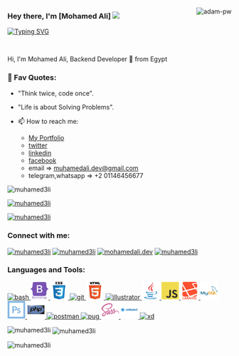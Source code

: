 <br>

<p><img align="right" src="https://github.com/Adam-pw/Adam-pw/blob/main/animation_500_kxa883sd.gif" alt="adam-pw" /></p>

### Hey there, I'm [Mohamed Ali] <img src="https://media.giphy.com/media/hvRJCLFzcasrR4ia7z/giphy.gif" width="25px">

[![Typing SVG](https://readme-typing-svg.herokuapp.com?font=Architects+Daughter&color=7AF79A&size=30&lines=Hey!+It's+Mohamed!;I'm+a+Backend+Developer...;I'm+also+Graphic+Designer;And+I'm+a+Freelancer🇰)](https://git.io/typing-svg)


<br />

Hi, I'm Mohamed Ali, Backend Developer 🚀 from Egypt



### 💎 Fav Quotes: 
- "Think twice, code once". 
- "Life is about Solving Problems".


- 📫 How to reach me:
  - [My Portfolio](http://mohamed-ali.rf.gd/)
  - [twitter](https://twitter.com/muhamed3li)
  - [linkedin](https://www.linkedin.com/in/mohamed-ali-084498197)
  - [facebook](https://www.facebook.com/mohamedali.dev/)
  - email => muhamedali.dev@gmail.com
  - telegram,whatsapp => +2 01146456677

<p align="left"> <img src="https://komarev.com/ghpvc/?username=muhamed3li&label=Profile%20views&color=0e75b6&style=flat" alt="muhamed3li" /> </p>

<p align="left"> <a href="https://github.com/ryo-ma/github-profile-trophy"><img src="https://github-profile-trophy.vercel.app/?username=muhamed3li" alt="muhamed3li" /></a> </p>

<p align="left"> <a href="https://twitter.com/muhamed3li" target="blank"><img src="https://img.shields.io/twitter/follow/muhamed3li?logo=twitter&style=for-the-badge" alt="muhamed3li" /></a> </p>

<h3 align="left">Connect with me:</h3>
<p align="left">
<a href="https://twitter.com/muhamed3li" target="blank"><img align="center" src="https://raw.githubusercontent.com/rahuldkjain/github-profile-readme-generator/master/src/images/icons/Social/twitter.svg" alt="muhamed3li" height="30" width="40" /></a>
<a href="https://linkedin.com/in/muhamed3li" target="blank"><img align="center" src="https://raw.githubusercontent.com/rahuldkjain/github-profile-readme-generator/master/src/images/icons/Social/linked-in-alt.svg" alt="muhamed3li" height="30" width="40" /></a>
<a href="https://fb.com/mohamedali.dev" target="blank"><img align="center" src="https://raw.githubusercontent.com/rahuldkjain/github-profile-readme-generator/master/src/images/icons/Social/facebook.svg" alt="mohamedali.dev" height="30" width="40" /></a>
<a href="https://instagram.com/muhamed3li" target="blank"><img align="center" src="https://raw.githubusercontent.com/rahuldkjain/github-profile-readme-generator/master/src/images/icons/Social/instagram.svg" alt="muhamed3li" height="30" width="40" /></a>
</p>

<h3 align="left">Languages and Tools:</h3>
<p align="left"> <a href="https://www.gnu.org/software/bash/" target="_blank" rel="noreferrer"> <img src="https://www.vectorlogo.zone/logos/gnu_bash/gnu_bash-icon.svg" alt="bash" width="40" height="40"/> </a> <a href="https://getbootstrap.com" target="_blank" rel="noreferrer"> <img src="https://raw.githubusercontent.com/devicons/devicon/master/icons/bootstrap/bootstrap-plain-wordmark.svg" alt="bootstrap" width="40" height="40"/> </a> <a href="https://www.w3schools.com/css/" target="_blank" rel="noreferrer"> <img src="https://raw.githubusercontent.com/devicons/devicon/master/icons/css3/css3-original-wordmark.svg" alt="css3" width="40" height="40"/> </a> <a href="https://git-scm.com/" target="_blank" rel="noreferrer"> <img src="https://www.vectorlogo.zone/logos/git-scm/git-scm-icon.svg" alt="git" width="40" height="40"/> </a> <a href="https://www.w3.org/html/" target="_blank" rel="noreferrer"> <img src="https://raw.githubusercontent.com/devicons/devicon/master/icons/html5/html5-original-wordmark.svg" alt="html5" width="40" height="40"/> </a> <a href="https://www.adobe.com/in/products/illustrator.html" target="_blank" rel="noreferrer"> <img src="https://www.vectorlogo.zone/logos/adobe_illustrator/adobe_illustrator-icon.svg" alt="illustrator" width="40" height="40"/> </a> <a href="https://www.java.com" target="_blank" rel="noreferrer"> <img src="https://raw.githubusercontent.com/devicons/devicon/master/icons/java/java-original.svg" alt="java" width="40" height="40"/> </a> <a href="https://developer.mozilla.org/en-US/docs/Web/JavaScript" target="_blank" rel="noreferrer"> <img src="https://raw.githubusercontent.com/devicons/devicon/master/icons/javascript/javascript-original.svg" alt="javascript" width="40" height="40"/> </a> <a href="https://laravel.com/" target="_blank" rel="noreferrer"> <img src="https://raw.githubusercontent.com/devicons/devicon/master/icons/laravel/laravel-plain-wordmark.svg" alt="laravel" width="40" height="40"/> </a> <a href="https://www.mysql.com/" target="_blank" rel="noreferrer"> <img src="https://raw.githubusercontent.com/devicons/devicon/master/icons/mysql/mysql-original-wordmark.svg" alt="mysql" width="40" height="40"/> </a> <a href="https://www.photoshop.com/en" target="_blank" rel="noreferrer"> <img src="https://raw.githubusercontent.com/devicons/devicon/master/icons/photoshop/photoshop-line.svg" alt="photoshop" width="40" height="40"/> </a> <a href="https://www.php.net" target="_blank" rel="noreferrer"> <img src="https://raw.githubusercontent.com/devicons/devicon/master/icons/php/php-original.svg" alt="php" width="40" height="40"/> </a> <a href="https://postman.com" target="_blank" rel="noreferrer"> <img src="https://www.vectorlogo.zone/logos/getpostman/getpostman-icon.svg" alt="postman" width="40" height="40"/> </a> <a href="https://pugjs.org" target="_blank" rel="noreferrer"> <img src="https://cdn.worldvectorlogo.com/logos/pug.svg" alt="pug" width="40" height="40"/> </a> <a href="https://sass-lang.com" target="_blank" rel="noreferrer"> <img src="https://raw.githubusercontent.com/devicons/devicon/master/icons/sass/sass-original.svg" alt="sass" width="40" height="40"/> </a> <a href="https://webpack.js.org" target="_blank" rel="noreferrer"> <img src="https://raw.githubusercontent.com/devicons/devicon/d00d0969292a6569d45b06d3f350f463a0107b0d/icons/webpack/webpack-original-wordmark.svg" alt="webpack" width="40" height="40"/> </a> <a href="https://www.adobe.com/products/xd.html" target="_blank" rel="noreferrer"> <img src="https://cdn.worldvectorlogo.com/logos/adobe-xd.svg" alt="xd" width="40" height="40"/> </a> </p>

<p><img align="left" src="https://github-readme-stats.vercel.app/api/top-langs?username=muhamed3li&show_icons=true&locale=en&layout=compact" alt="muhamed3li" /></p>

<p>&nbsp;<img align="center" src="https://github-readme-stats.vercel.app/api?username=muhamed3li&show_icons=true&locale=en" alt="muhamed3li" /></p>

<p><img align="center" src="https://github-readme-streak-stats.herokuapp.com/?user=muhamed3li&" alt="muhamed3li" /></p>


